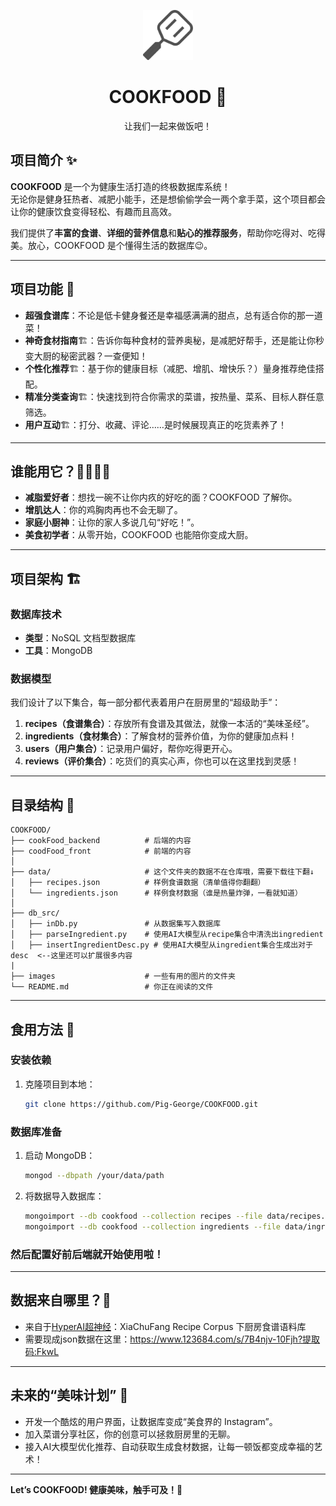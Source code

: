 <p align="center">
  <a href="#">
    <img src="images/logo.svg" alt="Logo" width="80" height="80">
  </a>

  <h1 align="center">COOKFOOD 🍲</h1>
  <p align="center">
    让我们一起来做饭吧！
  </p>



## 项目简介 ✨  
**COOKFOOD** 是一个为健康生活打造的终极数据库系统！  
无论你是健身狂热者、减肥小能手，还是想偷偷学会一两个拿手菜，这个项目都会让你的健康饮食变得轻松、有趣而且高效。  

我们提供了**丰富的食谱**、**详细的营养信息**和**贴心的推荐服务**，帮助你吃得对、吃得美。放心，COOKFOOD 是个懂得生活的数据库😉。  

---

## 项目功能 🚀  
- **超强食谱库**：不论是低卡健身餐还是幸福感满满的甜点，总有适合你的那一道菜！  
- **神奇食材指南**🏗️：告诉你每种食材的营养奥秘，是减肥好帮手，还是能让你秒变大厨的秘密武器？一查便知！  
- **个性化推荐**🏗️：基于你的健康目标（减肥、增肌、增快乐？）量身推荐绝佳搭配。  
- **精准分类查询**🏗️：快速找到符合你需求的菜谱，按热量、菜系、目标人群任意筛选。  
- **用户互动**🏗️：打分、收藏、评论……是时候展现真正的吃货素养了！  

---

## 谁能用它？👨‍🍳👩‍🍳  
- **减脂爱好者**：想找一碗不让你内疚的好吃的面？COOKFOOD 了解你。  
- **增肌达人**：你的鸡胸肉再也不会无聊了。  
- **家庭小厨神**：让你的家人多说几句“好吃！”。  
- **美食初学者**：从零开始，COOKFOOD 也能陪你变成大厨。  

---

## 项目架构 🏗️  

### 数据库技术  
- **类型**：NoSQL 文档型数据库  
- **工具**：MongoDB  

### 数据模型  
我们设计了以下集合，每一部分都代表着用户在厨房里的“超级助手”：  
1. **recipes（食谱集合）**：存放所有食谱及其做法，就像一本活的“美味圣经”。  
2. **ingredients（食材集合）**：了解食材的营养价值，为你的健康加点料！  
3. **users（用户集合）**：记录用户偏好，帮你吃得更开心。  
4. **reviews（评价集合）**：吃货们的真实心声，你也可以在这里找到灵感！  

---

## 目录结构 📁  
```plaintext
COOKFOOD/
├── cookFood_backend		  # 后端的内容
├── coodFood_front            # 前端的内容
│
├── data/					  # 这个文件夹的数据不在仓库哦，需要下载往下翻↓
│   ├── recipes.json          # 样例食谱数据（清单值得你翻翻）
│   └── ingredients.json      # 样例食材数据（谁是热量炸弹，一看就知道） 
│
├── db_src/
│   ├── inDb.py               # 从数据集写入数据库
│   ├── parseIngredient.py    # 使用AI大模型从recipe集合中清洗出ingredient
│   ├── insertIngredientDesc.py # 使用AI大模型从ingredient集合生成出对于desc  <--这里还可以扩展很多内容
|
├── images					  # 一些有用的图片的文件夹
└── README.md				  # 你正在阅读的文件

```

---

## 食用方法 🍴  

### 安装依赖  
1. 克隆项目到本地：
   ```bash
   git clone https://github.com/Pig-George/COOKFOOD.git
   ```

### 数据库准备  
1. 启动 MongoDB：  
   ```bash
   mongod --dbpath /your/data/path
   ```
2. 将数据导入数据库：  
   ```bash
   mongoimport --db cookfood --collection recipes --file data/recipes.json
   mongoimport --db cookfood --collection ingredients --file data/ingredients.json
   ```

### 然后配置好前后端就开始使用啦！  
---

## 数据来自哪里？🧐  
- 来自于[HyperAI超神经](https://hyper.ai/)：XiaChuFang Recipe Corpus 下厨房食谱语料库
- 需要现成json数据在这里：https://www.123684.com/s/7B4njv-10Fjh?提取码:FkwL

---

## 未来的“美味计划” 🍳  
- 开发一个酷炫的用户界面，让数据库变成“美食界的 Instagram”。  
- 加入菜谱分享社区，你的创意可以拯救厨房里的无聊。  
- 接入AI大模型优化推荐、自动获取生成食材数据，让每一顿饭都变成幸福的艺术！  

---

**Let’s COOKFOOD! 健康美味，触手可及！🎉**  
